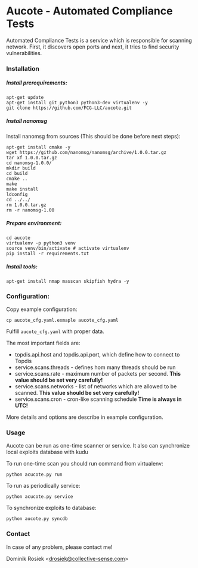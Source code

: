 # Aucote - Automated Compliance Tests

Automated Compliance Tests is a service which is responsible for scanning network. First, it discovers open ports and next, it tries to find security vulnerabilities.

### Installation

##### Install prerequirements:
```
apt-get update
apt-get install git python3 python3-dev virtualenv -y
git clone https://github.com/FCG-LLC/aucote.git
```

##### Install nanomsg

Install nanomsg from sources (This should be done before next steps):
```
apt-get install cmake -y
wget https://github.com/nanomsg/nanomsg/archive/1.0.0.tar.gz
tar xf 1.0.0.tar.gz
cd nanomsg-1.0.0/
mkdir build
cd build
cmake ..
make
make install
ldconfig
cd ../../
rm 1.0.0.tar.gz
rm -r nanomsg-1.00
```

##### Prepare environment:
```
cd aucote
virtualenv -p python3 venv
source venv/bin/activate # activate virtualenv
pip install -r requirements.txt
```

##### Install tools:
```
apt-get install nmap masscan skipfish hydra -y
```

### Configuration:

Copy example configuration:
```
cp aucote_cfg.yaml.exmaple aucote_cfg.yaml
```

Fulfill `aucote_cfg.yaml` with proper data.

The most important fields are:
 - topdis.api.host and topdis.api.port, which define how to connect to Topdis
 - service.scans.threads - defines hom many threads should be run
 - service.scans.rate - maximum number of packets per second. **This value should be set very carefully!**
 - service.scans.networks - list of networks which are allowed to be scanned. **This value should be set very carefully!**
 - service.scans.cron - cron-like scanning schedule **Time is always in UTC!**

More details and options are describe in example configuration.

### Usage

Aucote can be run as one-time scanner or service. It also can synchronize local exploits database with kudu

To run one-time scan you should run command from virtualenv:
```
python acucote.py run
```

To run as periodically service:
```
python acucote.py service
```

To synchronize exploits to database:
```
python aucote.py syncdb
```

### Contact

In case of any problem, please contact me!

Dominik Rosiek <<drosiek@collective-sense.com>>